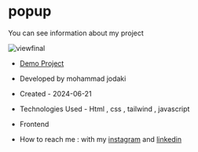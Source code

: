 ﻿# popup
You can see information about my project

![viewfinal](https://private-user-images.githubusercontent.com/154656255/341468042-fcad8faf-46a9-4f65-9975-c945350f059c.png?jwt=eyJhbGciOiJIUzI1NiIsInR5cCI6IkpXVCJ9.eyJpc3MiOiJnaXRodWIuY29tIiwiYXVkIjoicmF3LmdpdGh1YnVzZXJjb250ZW50LmNvbSIsImtleSI6ImtleTUiLCJleHAiOjE3MTg4OTczODcsIm5iZiI6MTcxODg5NzA4NywicGF0aCI6Ii8xNTQ2NTYyNTUvMzQxNDY4MDQyLWZjYWQ4ZmFmLTQ2YTktNGY2NS05OTc1LWM5NDUzNTBmMDU5Yy5wbmc_WC1BbXotQWxnb3JpdGhtPUFXUzQtSE1BQy1TSEEyNTYmWC1BbXotQ3JlZGVudGlhbD1BS0lBVkNPRFlMU0E1M1BRSzRaQSUyRjIwMjQwNjIwJTJGdXMtZWFzdC0xJTJGczMlMkZhd3M0X3JlcXVlc3QmWC1BbXotRGF0ZT0yMDI0MDYyMFQxNTI0NDdaJlgtQW16LUV4cGlyZXM9MzAwJlgtQW16LVNpZ25hdHVyZT1jYzMwMzYwNGQ5MmRmZGI3OWMyMTkxOTRiMzFiNmU3MzBiNWE3MmNhMGI5MTczNGRhMDAwMDM4ZjZkMzQyZjZlJlgtQW16LVNpZ25lZEhlYWRlcnM9aG9zdCZhY3Rvcl9pZD0wJmtleV9pZD0wJnJlcG9faWQ9MCJ9.4q3Lv911P2IGOxGVPhc1GspZPr4akUnyYwiHmEAuOwo)

- [Demo Project](https://mohammadjodaki.github.io/popup/)

- Developed by mohammad jodaki

- Created - 2024-06-21

- Technologies Used - Html , css , tailwind , javascript

- Frontend

- How to reach me : with my [instagram](https://www.instagram.com/mohammad_jodaki_web) and [linkedin](https://www.linkedin.com/in/mohammad-jodakian/)
